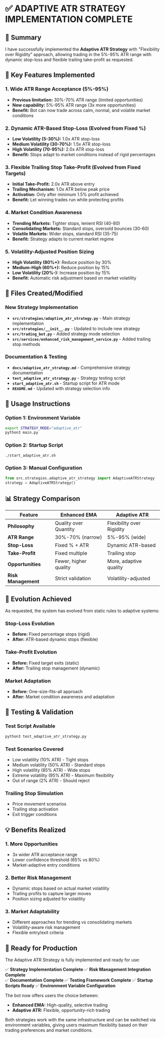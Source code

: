 # ✅ ADAPTIVE ATR STRATEGY IMPLEMENTATION COMPLETE

## 🎯 Summary

I have successfully implemented the **Adaptive ATR Strategy** with "Flexibility over Rigidity" approach, allowing trading in the 5%-95% ATR range with dynamic stop-loss and flexible trailing take-profit as requested.

## 🚀 Key Features Implemented

### 1. **Wide ATR Range Acceptance (5%-95%)**

- **Previous limitation:** 30%-70% ATR range (limited opportunities)
- **New capability:** 5%-95% ATR range (3x more opportunities)
- **Benefit:** Bot can now trade across calm, normal, and volatile market conditions

### 2. **Dynamic ATR-Based Stop-Loss** (Evolved from Fixed %)

- **Low Volatility (5-30%):** 1.0x ATR stop-loss
- **Medium Volatility (30-70%):** 1.5x ATR stop-loss
- **High Volatility (70-95%):** 2.0x ATR stop-loss
- **Benefit:** Stops adapt to market conditions instead of rigid percentages

### 3. **Flexible Trailing Stop Take-Profit** (Evolved from Fixed Targets)

- **Initial Take-Profit:** 2.0x ATR above entry
- **Trailing Mechanism:** 1.0x ATR below peak price
- **Activation:** Only after minimum 1.5% profit achieved
- **Benefit:** Let winning trades run while protecting profits

### 4. **Market Condition Awareness**

- **Trending Markets:** Tighter stops, lenient RSI (40-80)
- **Consolidating Markets:** Standard stops, oversold bounces (30-60)
- **Volatile Markets:** Wider stops, standard RSI (35-75)
- **Benefit:** Strategy adapts to current market regime

### 5. **Volatility-Adjusted Position Sizing**

- **High Volatility (80%+):** Reduce position by 30%
- **Medium-High (60%+):** Reduce position by 15%
- **Low Volatility (20%-):** Increase position by 15%
- **Benefit:** Automatic risk adjustment based on market volatility

## 📁 Files Created/Modified

### New Strategy Implementation

- **`src/strategies/adaptive_atr_strategy.py`** - Main strategy implementation
- **`src/strategies/__init__.py`** - Updated to include new strategy
- **`src/trading_bot.py`** - Added strategy mode selection
- **`src/services/enhanced_risk_management_service.py`** - Added trailing stop methods

### Documentation & Testing

- **`docs/adaptive_atr_strategy.md`** - Comprehensive strategy documentation
- **`test_adaptive_atr_strategy.py`** - Strategy testing script
- **`start_adaptive_atr.sh`** - Startup script for ATR mode
- **`README.md`** - Updated with strategy selection info

## 🔧 Usage Instructions

### Option 1: Environment Variable

```bash
export STRATEGY_MODE="adaptive_atr"
python3 main.py
```

### Option 2: Startup Script

```bash
./start_adaptive_atr.sh
```

### Option 3: Manual Configuration

```python
from src.strategies.adaptive_atr_strategy import AdaptiveATRStrategy
strategy = AdaptiveATRStrategy()
```

## 📊 Strategy Comparison

| Feature             | Enhanced EMA          | Adaptive ATR              |
| ------------------- | --------------------- | ------------------------- |
| **Philosophy**      | Quality over Quantity | Flexibility over Rigidity |
| **ATR Range**       | 30%-70% (narrow)      | 5%-95% (wide)             |
| **Stop-Loss**       | Fixed % + ATR         | Dynamic ATR-based         |
| **Take-Profit**     | Fixed multiple        | Trailing stop             |
| **Opportunities**   | Fewer, higher quality | More, adaptive quality    |
| **Risk Management** | Strict validation     | Volatility-adjusted       |

## 🎯 Evolution Achieved

As requested, the system has evolved from static rules to adaptive systems:

### **Stop-Loss Evolution**

- **Before:** Fixed percentage stops (rigid)
- **After:** ATR-based dynamic stops (flexible)

### **Take-Profit Evolution**

- **Before:** Fixed target exits (static)
- **After:** Trailing stop management (dynamic)

### **Market Adaptation**

- **Before:** One-size-fits-all approach
- **After:** Market condition awareness and adaptation

## 🧪 Testing & Validation

### Test Script Available

```bash
python3 test_adaptive_atr_strategy.py
```

### Test Scenarios Covered

- Low volatility (10% ATR) - Tight stops
- Medium volatility (50% ATR) - Standard stops
- High volatility (85% ATR) - Wide stops
- Extreme volatility (95% ATR) - Maximum flexibility
- Out of range (2% ATR) - Should reject

### Trailing Stop Simulation

- Price movement scenarios
- Trailing stop activation
- Exit trigger conditions

## 💡 Benefits Realized

### 1. **More Opportunities**

- 3x wider ATR acceptance range
- Lower confidence threshold (65% vs 80%)
- Market-adaptive entry conditions

### 2. **Better Risk Management**

- Dynamic stops based on actual market volatility
- Trailing profits to capture larger moves
- Position sizing adjusted for volatility

### 3. **Market Adaptability**

- Different approaches for trending vs consolidating markets
- Volatility-aware risk management
- Flexible entry/exit criteria

## 🚀 Ready for Production

The Adaptive ATR Strategy is fully implemented and ready for use:

✅ **Strategy Implementation Complete**
✅ **Risk Management Integration Complete**  
✅ **Documentation Complete**
✅ **Testing Framework Complete**
✅ **Startup Scripts Ready**
✅ **Environment Variable Configuration**

The bot now offers users the choice between:

- **Enhanced EMA:** High-quality, selective trading
- **Adaptive ATR:** Flexible, opportunity-rich trading

Both strategies work with the same infrastructure and can be switched via environment variables, giving users maximum flexibility based on their trading preferences and market conditions.
